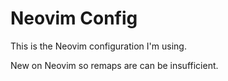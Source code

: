 # Neovim Config

This is the Neovim configuration I'm using.

New on Neovim so remaps are can be insufficient.
